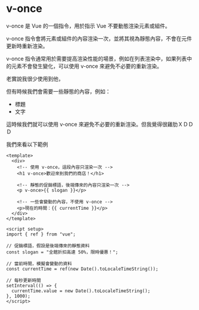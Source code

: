 # v-once

v-once 是 Vue 的一個指令，用於指示 Vue 不要動態渲染元素或組件。

v-once 指令會將元素或組件的內容渲染一次，並將其視為靜態內容，不會在元件更新時重新渲染。

v-once 指令通常用於需要提高渲染性能的場景，例如在列表渲染中，如果列表中的元素不會發生變化，可以使用 v-once 來避免不必要的重新渲染。

老實說我很少使用到他，

但有時候我們會需要一些靜態的內容，例如：

- 標題
- 文字

這時候我們就可以使用 v-once 來避免不必要的重新渲染。但我覺得很雞肋ＸＤＤＤ

我們來看以下範例

```vue
<template>
  <div>
    <!-- 使用 v-once，這段內容只渲染一次 -->
    <h1 v-once>歡迎來到我們的商店！</h1>

    <!-- 靜態的促銷標語，後端傳來的內容只渲染一次 -->
    <p v-once>{{ slogan }}</p>

    <!-- 一些會變動的內容，不使用 v-once -->
    <p>現在的時間：{{ currentTime }}</p>
  </div>
</template>

<script setup>
import { ref } from "vue";

// 促銷標語，假設是後端傳來的靜態資料
const slogan = "全館折扣高達 50%，限時優惠！";

// 當前時間，模擬會變動的資料
const currentTime = ref(new Date().toLocaleTimeString());

// 每秒更新時間
setInterval(() => {
  currentTime.value = new Date().toLocaleTimeString();
}, 1000);
</script>
```
